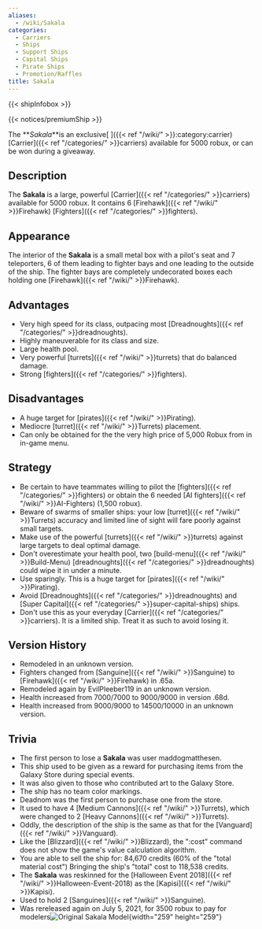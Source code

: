 ```yaml
---
aliases:
  - /wiki/Sakala
categories:
  - Carriers
  - Ships
  - Support Ships
  - Capital Ships
  - Pirate Ships
  - Promotion/Raffles
title: Sakala
---
```


{{< shipInfobox >}}

{{< notices/premiumShip >}}

The **_Sakala_**is an exclusive[ ]({{< ref "/wiki/" >}}:category:carrier)[Carrier]({{< ref "/categories/" >}}carriers) available for 5000 robux, or can be won during a giveaway.

## Description

The **Sakala** is a large, powerful [Carrier]({{< ref "/categories/" >}}carriers) available for 5000 robux. It contains 6 [Firehawk]({{< ref "/wiki/" >}}Firehawk) [Fighters]({{< ref "/categories/" >}}fighters).

## Appearance

The interior of the **Sakala** is a small metal box with a pilot's seat and 7 teleporters, 6 of them leading to fighter bays and one leading to the outside of the ship. The fighter bays are completely undecorated boxes each holding one [Firehawk]({{< ref "/wiki/" >}}Firehawk).

## Advantages

- Very high speed for its class, outpacing most [Dreadnoughts]({{< ref "/categories/" >}}dreadnoughts).
- Highly maneuverable for its class and size.
- Large health pool.
- Very powerful [turrets]({{< ref "/wiki/" >}}turrets) that do balanced damage.
- Strong [fighters]({{< ref "/categories/" >}}fighters).

## Disadvantages

- A huge target for [pirates]({{< ref "/wiki/" >}}Pirating).
- Mediocre [turret]({{< ref "/wiki/" >}}Turrets) placement.
- Can only be obtained for the the very high price of 5,000 Robux from in in-game menu.

## Strategy

- Be certain to have teammates willing to pilot the [fighters]({{< ref "/categories/" >}}fighters) or obtain the 6 needed [AI fighters]({{< ref "/wiki/" >}}AI-Fighters) (1,500 robux).
- Beware of swarms of smaller ships: your low [turret]({{< ref "/wiki/" >}}Turrets) accuracy and limited line of sight will fare poorly against small targets.
- Make use of the powerful [turrets]({{< ref "/wiki/" >}}turrets) against large targets to deal optimal damage.
- Don't overestimate your health pool, two [build-menu]({{< ref "/wiki/" >}}Build-Menu) [dreadnoughts]({{< ref "/categories/" >}}dreadnoughts) could wipe it in under a minute.
- Use sparingly. This is a huge target for [pirates]({{< ref "/wiki/" >}}Pirating).
- Avoid [Dreadnoughts]({{< ref "/categories/" >}}dreadnoughts) and [Super Capital]({{< ref "/categories/" >}}super-capital-ships) ships.
- Don't use this as your everyday [Carrier]({{< ref "/categories/" >}}carriers). It is a limited ship. Treat it as such to avoid losing it.

## Version History

- Remodeled in an unknown version.
- Fighters changed from [Sanguine]({{< ref "/wiki/" >}}Sanguine) to [Firehawk]({{< ref "/wiki/" >}}Firehawk) in .65a.
- Remodeled again by EvilPleeber119 in an unknown version.
- Health increased from 7000/7000 to 9000/9000 in version .68d.
- Health increased from 9000/9000 to 14500/10000 in an unknown version.

## Trivia

- The first person to lose a **Sakala** was user maddogmatthesen.
- This ship used to be given as a reward for purchasing items from the Galaxy Store during special events.
- It was also given to those who contributed art to the Galaxy Store.
- The ship has no team color markings.
- Deadnom was the first person to purchase one from the store.
- It used to have 4 [Medium Cannons]({{< ref "/wiki/" >}}Turrets), which were changed to 2 [Heavy Cannons]({{< ref "/wiki/" >}}Turrets).
- Oddly, the description of the ship is the same as that for the [Vanguard]({{< ref "/wiki/" >}}Vanguard).
- Like the [Blizzard]({{< ref "/wiki/" >}}Blizzard), the ":cost" command does not show the game's value calculation algorithm.
- You are able to sell the ship for: 84,670 credits (60% of the "total material cost") Bringing the ship's "total" cost to 118,538 credits.
- The **Sakala** was reskinned for the [Halloween Event 2018]({{< ref "/wiki/" >}}Halloween-Event-2018) as the [Kapisi]({{< ref "/wiki/" >}}Kapisi).
- Used to hold 2 [Sanguines]({{< ref "/wiki/" >}}Sanguine).
- Was rereleased again on July 5, 2021, for 3500 robux to pay for modelers![Original Sakala
Model](Sakala.png "Original Sakala Model"){width="259" height="259"}
